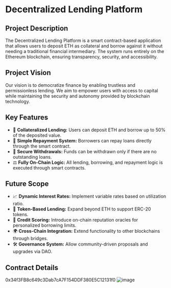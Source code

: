 # Decentralized Lending Platform

## Project Description

The Decentralized Lending Platform is a smart contract-based application that allows users to deposit ETH as collateral and borrow against it without needing a traditional financial intermediary. The system runs entirely on the Ethereum blockchain, ensuring transparency, security, and accessibility.

## Project Vision

Our vision is to democratize finance by enabling trustless and permissionless lending. We aim to empower users with access to capital while maintaining the security and autonomy provided by blockchain technology.

## Key Features

- 🏦 **Collateralized Lending:** Users can deposit ETH and borrow up to 50% of the deposited value.
- 🔁 **Simple Repayment System:** Borrowers can repay loans directly through the smart contract.
- 🔐 **Secure Withdrawals:** Funds can be withdrawn only if there are no outstanding loans.
- ⚖️ **Fully On-Chain Logic:** All lending, borrowing, and repayment logic is executed through smart contracts.

## Future Scope

- 📈 **Dynamic Interest Rates:** Implement variable rates based on utilization ratio.
- 💱 **Token-Based Lending:** Expand beyond ETH to support ERC-20 tokens.
- 🧠 **Credit Scoring:** Introduce on-chain reputation oracles for personalized borrowing limits.
- 🌍 **Cross-Chain Integration:** Extend functionality to other blockchains through bridges.
- 🛠️ **Governance System:** Allow community-driven proposals and upgrades via DAO.

## Contract Details
0x34f3FB8c649c3Dab7cA7F154DDF380E5C12131f0
![image](https://github.com/user-attachments/assets/79c3940c-8af8-4112-90a6-ea3fb9e2071c)
